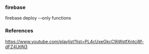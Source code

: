 ### firebase
firebase deploy --only functions

### References
https://www.youtube.com/playlist?list=PL4cUxeGkcC9iWstfXntcj8f-dFZ4UtlN3